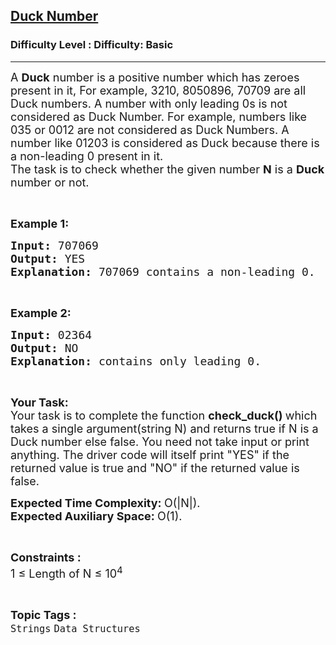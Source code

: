 <h2><a href="https://www.geeksforgeeks.org/problems/zero-number2158/1?page=3&category=Arrays,Strings&difficulty=School,Basic&status=unsolved&sortBy=submissions">Duck Number</a></h2><h3>Difficulty Level : Difficulty: Basic</h3><hr><div class="problems_problem_content__Xm_eO"><p><span style="font-size:18px">A <strong>Duck</strong> number is a positive number which has zeroes present in it, For example, 3210, 8050896, 70709 are all Duck numbers. A&nbsp;number&nbsp;with only leading 0s is not considered as Duck Number. For example, numbers like 035 or 0012 are not considered as Duck Numbers. A number like 01203 is considered as Duck because there is a non-leading 0 present in it.</span><br>
<span style="font-size:18px">The task is to check whether the given number <strong>N</strong> is a <strong>Duck</strong> number or not.</span></p>

<p>&nbsp;</p>

<p><span style="font-size:18px"><strong>Example 1:</strong></span></p>

<pre><span style="font-size:18px"><strong>Input:</strong> 707069
<strong>Output:</strong> YES
<strong>Explanation:</strong> 707069 contains a non-leading 0.</span></pre>

<p>&nbsp;</p>

<p><span style="font-size:18px"><strong>Example 2:</strong></span></p>

<pre><span style="font-size:18px"><strong>Input:</strong> 02364
<strong>Output:</strong> NO
<strong>Explanation:</strong> contains only leading 0.</span></pre>

<p>&nbsp;</p>

<p><span style="font-size:18px"><strong>Your Task:</strong><br>
Your task is to complete the function&nbsp;<strong>check_duck()&nbsp;</strong>which takes a single argument(string N) and returns true if N is a Duck number else false. You need not take input or print anything. The driver code will itself print "YES" if the returned value is true and "NO" if the returned value is false.</span></p>

<p><span style="font-size:18px"><strong>Expected Time Complexity:&nbsp;</strong>O(|N|).<br>
<strong>Expected Auxiliary Space:&nbsp;</strong>O(1).</span></p>

<p>&nbsp;</p>

<p><span style="font-size:18px"><strong>Constraints :</strong><br>
1 ≤ Length of N ≤ 10<sup>4</sup></span></p>
</div><br><p><span style=font-size:18px><strong>Topic Tags : </strong><br><code>Strings</code>&nbsp;<code>Data Structures</code>&nbsp;